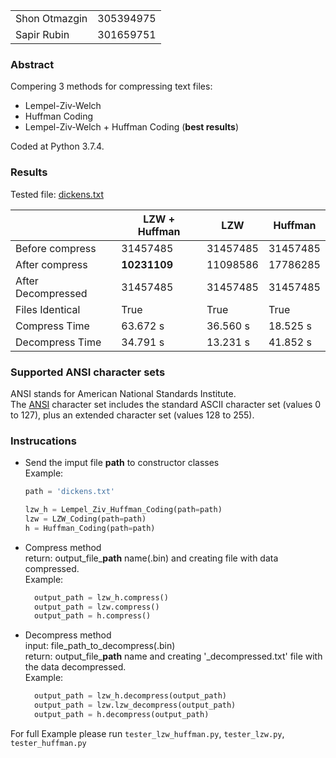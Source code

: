 |   |  |
|---|---|
| Shon Otmazgin  |  305394975 |
| Sapir Rubin  |  301659751 | 

### Abstract
Compering 3 methods for compressing text files:
- Lempel-Ziv-Welch
- Huffman Coding
- Lempel-Ziv-Welch + Huffman Coding (**best results**)

Coded at Python 3.7.4.

### Results
Tested file: [dickens.txt](https://github.com/kzjeef/algs4/blob/master/burrows-wheelers/testfile/dickens.txt)  

|   | LZW + Huffman | LZW  |  Huffman |
|---|---|---|---|
| Before compress  |  31457485 |  31457485 |  31457485 |
| After compress  | **10231109**  |  11098586 | 17786285  |
| After Decompressed |  31457485 |  31457485 |  31457485 |
| Files Identical |  True |  True |  True |
| Compress Time |  63.672 s |  36.560 s |  18.525 s |
| Decompress Time |  34.791 s |  13.231 s | 41.852 s  |

### Supported ANSI character sets
ANSI stands for American National Standards Institute.  
The [ANSI](http://ascii-table.com/ansi-codes.php) character set includes the standard ASCII character set (values 0 to 127), plus an extended character set (values 128 to 255).

### Instrucations
- Send the imput file **path** to constructor classes  
    Example:
    ```python
    path = 'dickens.txt'
    
    lzw_h = Lempel_Ziv_Huffman_Coding(path=path)
    lzw = LZW_Coding(path=path)
    h = Huffman_Coding(path=path)
    ```
- Compress method  
  return: output_file_**path** name(.bin) and creating file with data compressed.  
  Example:
  ```python
    output_path = lzw_h.compress()
    output_path = lzw.compress()
    output_path = h.compress()

    ```
- Decompress method  
  input: file_path_to_decompress(.bin)  
  return: output_file_**path** name and creating '_decompressed.txt' file with the data decompressed.  
  Example:
  ```python
    output_path = lzw_h.decompress(output_path)
    output_path = lzw.lzw_decompress(output_path)
    output_path = h.decompress(output_path)
    ```
  
 For full Example please run ```tester_lzw_huffman.py```, ```tester_lzw.py```, ```tester_huffman.py```
